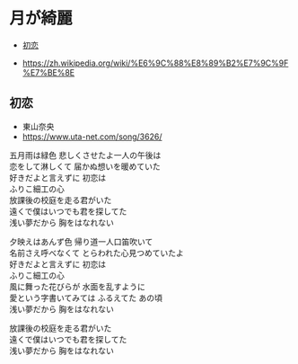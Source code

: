 
# 月が綺麗 <!-- omit in toc -->

- [初恋](#初恋)

* https://zh.wikipedia.org/wiki/%E6%9C%88%E8%89%B2%E7%9C%9F%E7%BE%8E


## 初恋

* 東山奈央
* https://www.uta-net.com/song/3626/

五月雨は緑色 悲しくさせたよ一人の午後は<br>
恋をして淋しくて 届かぬ想いを暖めていた<br>
好きだよと言えずに 初恋は<br>
ふりこ細工の心<br>
放課後の校庭を走る君がいた<br>
遠くで僕はいつでも君を探してた<br>
浅い夢だから 胸をはなれない<br>

夕映えはあんず色 帰り道一人口笛吹いて<br>
名前さえ呼べなくて とらわれた心見つめていたよ<br>
好きだよと言えずに 初恋は<br>
ふりこ細工の心<br>
風に舞った花びらが 水面を乱すように<br>
愛という字書いてみては ふるえてた あの頃<br>
浅い夢だから 胸をはなれない<br>

放課後の校庭を走る君がいた<br>
遠くで僕はいつでも君を探してた<br>
浅い夢だから 胸をはなれない<br>
